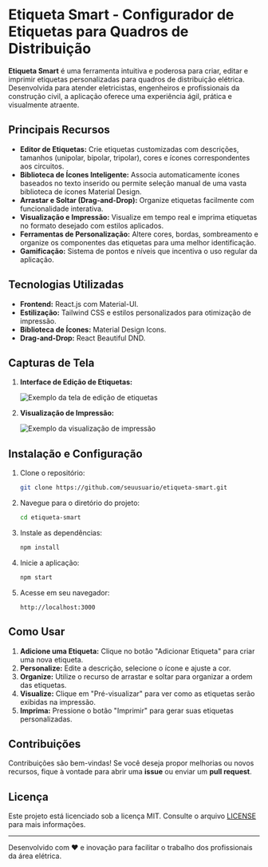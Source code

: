 # Etiqueta Smart - Configurador de Etiquetas para Quadros de Distribuição

**Etiqueta Smart** é uma ferramenta intuitiva e poderosa para criar, editar e imprimir etiquetas personalizadas para quadros de distribuição elétrica. Desenvolvida para atender eletricistas, engenheiros e profissionais da construção civil, a aplicação oferece uma experiência ágil, prática e visualmente atraente.

## Principais Recursos

- **Editor de Etiquetas:** Crie etiquetas customizadas com descrições, tamanhos (unipolar, bipolar, tripolar), cores e ícones correspondentes aos circuitos.
- **Biblioteca de Ícones Inteligente:** Associa automaticamente ícones baseados no texto inserido ou permite seleção manual de uma vasta biblioteca de ícones Material Design.
- **Arrastar e Soltar (Drag-and-Drop):** Organize etiquetas facilmente com funcionalidade interativa.
- **Visualização e Impressão:** Visualize em tempo real e imprima etiquetas no formato desejado com estilos aplicados.
- **Ferramentas de Personalização:** Altere cores, bordas, sombreamento e organize os componentes das etiquetas para uma melhor identificação.
- **Gamificação:** Sistema de pontos e níveis que incentiva o uso regular da aplicação.

## Tecnologias Utilizadas

- **Frontend:** React.js com Material-UI.
- **Estilização:** Tailwind CSS e estilos personalizados para otimização de impressão.
- **Biblioteca de Ícones:** Material Design Icons.
- **Drag-and-Drop:** React Beautiful DND.

## Capturas de Tela

1. **Interface de Edição de Etiquetas:**
   
   ![Exemplo da tela de edição de etiquetas](link-para-imagem-ou-descrição)

2. **Visualização de Impressão:**
   
   ![Exemplo da visualização de impressão](link-para-imagem-ou-descrição)

## Instalação e Configuração

1. Clone o repositório:
   ```bash
   git clone https://github.com/seuusuario/etiqueta-smart.git
   ```

2. Navegue para o diretório do projeto:
   ```bash
   cd etiqueta-smart
   ```

3. Instale as dependências:
   ```bash
   npm install
   ```

4. Inicie a aplicação:
   ```bash
   npm start
   ```

5. Acesse em seu navegador:
   ```
   http://localhost:3000
   ```

## Como Usar

1. **Adicione uma Etiqueta:** Clique no botão "Adicionar Etiqueta" para criar uma nova etiqueta.
2. **Personalize:** Edite a descrição, selecione o ícone e ajuste a cor.
3. **Organize:** Utilize o recurso de arrastar e soltar para organizar a ordem das etiquetas.
4. **Visualize:** Clique em "Pré-visualizar" para ver como as etiquetas serão exibidas na impressão.
5. **Imprima:** Pressione o botão "Imprimir" para gerar suas etiquetas personalizadas.

## Contribuições

Contribuições são bem-vindas! Se você deseja propor melhorias ou novos recursos, fique à vontade para abrir uma **issue** ou enviar um **pull request**.

## Licença

Este projeto está licenciado sob a licença MIT. Consulte o arquivo [LICENSE](./LICENSE) para mais informações.

---

Desenvolvido com ❤️ e inovação para facilitar o trabalho dos profissionais da área elétrica.

